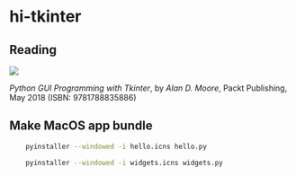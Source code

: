 # hi-tkinter

## Reading

![](https://learning.oreilly.com/library/cover/9781788835886/)

*Python GUI Programming with Tkinter*, by *Alan D. Moore*, Packt Publishing, May 2018 (ISBN: 9781788835886)

## Make MacOS app bundle

```bash
    pyinstaller --windowed -i hello.icns hello.py

    pyinstaller --windowed -i widgets.icns widgets.py
```
